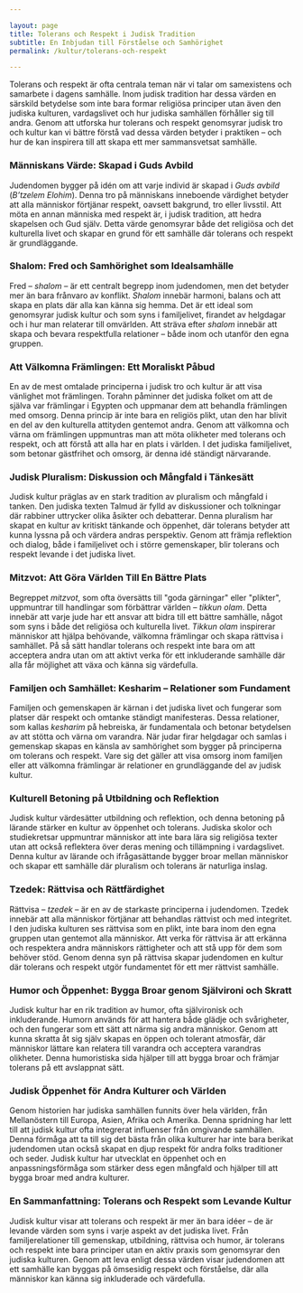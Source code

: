 ```yaml
---

layout: page  
title: Tolerans och Respekt i Judisk Tradition  
subtitle: En Inbjudan till Förståelse och Samhörighet  
permalink: /kultur/tolerans-och-respekt  

---
```


Tolerans och respekt är ofta centrala teman när vi talar om samexistens och samarbete i dagens samhälle. Inom judisk tradition har dessa värden en särskild betydelse som inte bara formar religiösa principer utan även den judiska kulturen, vardagslivet och hur judiska samhällen förhåller sig till andra. Genom att utforska hur tolerans och respekt genomsyrar judisk tro och kultur kan vi bättre förstå vad dessa värden betyder i praktiken – och hur de kan inspirera till att skapa ett mer sammansvetsat samhälle.

### Människans Värde: Skapad i Guds Avbild

Judendomen bygger på idén om att varje individ är skapad i *Guds avbild* (*B’tzelem Elohim*). Denna tro på människans inneboende värdighet betyder att alla människor förtjänar respekt, oavsett bakgrund, tro eller livsstil. Att möta en annan människa med respekt är, i judisk tradition, att hedra skapelsen och Gud själv. Detta värde genomsyrar både det religiösa och det kulturella livet och skapar en grund för ett samhälle där tolerans och respekt är grundläggande.

### Shalom: Fred och Samhörighet som Idealsamhälle

Fred – *shalom* – är ett centralt begrepp inom judendomen, men det betyder mer än bara frånvaro av konflikt. *Shalom* innebär harmoni, balans och att skapa en plats där alla kan känna sig hemma. Det är ett ideal som genomsyrar judisk kultur och som syns i familjelivet, firandet av helgdagar och i hur man relaterar till omvärlden. Att sträva efter *shalom* innebär att skapa och bevara respektfulla relationer – både inom och utanför den egna gruppen.

### Att Välkomna Främlingen: Ett Moraliskt Påbud

En av de mest omtalade principerna i judisk tro och kultur är att visa vänlighet mot främlingen. Torahn påminner det judiska folket om att de själva var främlingar i Egypten och uppmanar dem att behandla främlingen med omsorg. Denna princip är inte bara en religiös plikt, utan den har blivit en del av den kulturella attityden gentemot andra. Genom att välkomna och värna om främlingen uppmuntras man att möta olikheter med tolerans och respekt, och att förstå att alla har en plats i världen. I det judiska familjelivet, som betonar gästfrihet och omsorg, är denna idé ständigt närvarande.

### Judisk Pluralism: Diskussion och Mångfald i Tänkesätt

Judisk kultur präglas av en stark tradition av pluralism och mångfald i tanken. Den judiska texten Talmud är fylld av diskussioner och tolkningar där rabbiner uttrycker olika åsikter och debatterar. Denna pluralism har skapat en kultur av kritiskt tänkande och öppenhet, där tolerans betyder att kunna lyssna på och värdera andras perspektiv. Genom att främja reflektion och dialog, både i familjelivet och i större gemenskaper, blir tolerans och respekt levande i det judiska livet.

### Mitzvot: Att Göra Världen Till En Bättre Plats

Begreppet *mitzvot*, som ofta översätts till "goda gärningar" eller "plikter", uppmuntrar till handlingar som förbättrar världen – *tikkun olam*. Detta innebär att varje jude har ett ansvar att bidra till ett bättre samhälle, något som syns i både det religiösa och kulturella livet. *Tikkun olam* inspirerar människor att hjälpa behövande, välkomna främlingar och skapa rättvisa i samhället. På så sätt handlar tolerans och respekt inte bara om att acceptera andra utan om att aktivt verka för ett inkluderande samhälle där alla får möjlighet att växa och känna sig värdefulla.

### Familjen och Samhället: Kesharim – Relationer som Fundament

Familjen och gemenskapen är kärnan i det judiska livet och fungerar som platser där respekt och omtanke ständigt manifesteras. Dessa relationer, som kallas *kesharim* på hebreiska, är fundamentala och betonar betydelsen av att stötta och värna om varandra. När judar firar helgdagar och samlas i gemenskap skapas en känsla av samhörighet som bygger på principerna om tolerans och respekt. Vare sig det gäller att visa omsorg inom familjen eller att välkomna främlingar är relationer en grundläggande del av judisk kultur.

### Kulturell Betoning på Utbildning och Reflektion

Judisk kultur värdesätter utbildning och reflektion, och denna betoning på lärande stärker en kultur av öppenhet och tolerans. Judiska skolor och studiekretsar uppmuntrar människor att inte bara lära sig religiösa texter utan att också reflektera över deras mening och tillämpning i vardagslivet. Denna kultur av lärande och ifrågasättande bygger broar mellan människor och skapar ett samhälle där pluralism och tolerans är naturliga inslag.

### Tzedek: Rättvisa och Rättfärdighet

Rättvisa – *tzedek* – är en av de starkaste principerna i judendomen. Tzedek innebär att alla människor förtjänar att behandlas rättvist och med integritet. I den judiska kulturen ses rättvisa som en plikt, inte bara inom den egna gruppen utan gentemot alla människor. Att verka för rättvisa är att erkänna och respektera andra människors rättigheter och att stå upp för dem som behöver stöd. Genom denna syn på rättvisa skapar judendomen en kultur där tolerans och respekt utgör fundamentet för ett mer rättvist samhälle.

### Humor och Öppenhet: Bygga Broar genom Självironi och Skratt

Judisk kultur har en rik tradition av humor, ofta självironisk och inkluderande. Humorn används för att hantera både glädje och svårigheter, och den fungerar som ett sätt att närma sig andra människor. Genom att kunna skratta åt sig själv skapas en öppen och tolerant atmosfär, där människor lättare kan relatera till varandra och acceptera varandras olikheter. Denna humoristiska sida hjälper till att bygga broar och främjar tolerans på ett avslappnat sätt.

### Judisk Öppenhet för Andra Kulturer och Världen

Genom historien har judiska samhällen funnits över hela världen, från Mellanöstern till Europa, Asien, Afrika och Amerika. Denna spridning har lett till att judisk kultur ofta integrerat influenser från omgivande samhällen. Denna förmåga att ta till sig det bästa från olika kulturer har inte bara berikat judendomen utan också skapat en djup respekt för andra folks traditioner och seder. Judisk kultur har utvecklat en öppenhet och en anpassningsförmåga som stärker dess egen mångfald och hjälper till att bygga broar med andra kulturer.

### En Sammanfattning: Tolerans och Respekt som Levande Kultur

Judisk kultur visar att tolerans och respekt är mer än bara idéer – de är levande värden som syns i varje aspekt av det judiska livet. Från familjerelationer till gemenskap, utbildning, rättvisa och humor, är tolerans och respekt inte bara principer utan en aktiv praxis som genomsyrar den judiska kulturen. Genom att leva enligt dessa värden visar judendomen att ett samhälle kan byggas på ömsesidig respekt och förståelse, där alla människor kan känna sig inkluderade och värdefulla.